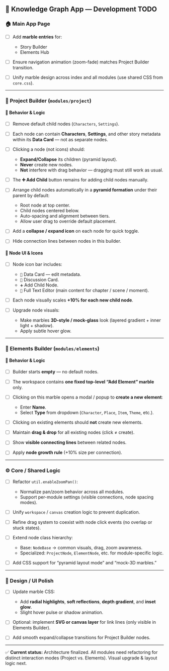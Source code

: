 ## 🧩 Knowledge Graph App — Development TODO

### 🏠 Main App Page

* [ ] Add **marble entries** for:

  * Story Builder
  * Elements Hub
* [ ] Ensure navigation animation (zoom-fade) matches Project Builder transition.
* [ ] Unify marble design across index and all modules (use shared CSS from `core.css`).

---

### 📘 Project Builder (`modules/project`)

#### 🧠 Behavior & Logic

* [ ] Remove default child nodes (`Characters`, `Settings`).
* [ ] Each node can contain **Characters**, **Settings**, and other story metadata within its **Data Card** — not as separate nodes.
* [ ] Clicking a node (not icons) should:

  * **Expand/Collapse** its children (pyramid layout).
  * **Never** create new nodes.
  * **Not** interfere with drag behavior — dragging must still work as usual.
* [ ] The **➕ Add Child** button remains for adding child nodes manually.
* [ ] Arrange child nodes automatically in a **pyramid formation** under their parent by default:

  * Root node at top center.
  * Child nodes centered below.
  * Auto-spacing and alignment between tiers.
  * Allow user drag to override default placement.
* [ ] Add a **collapse / expand icon** on each node for quick toggle.
* [ ] Hide connection lines between nodes in this builder.

#### 🧰 Node UI & Icons

* [ ] Node icon bar includes:

  * `📄` Data Card — edit metadata.
  * `💬` Discussion Card.
  * `➕` Add Child Node.
  * `📝` Full Text Editor (main content for chapter / scene / moment).
* [ ] Each node visually scales **+10% for each new child node**.
* [ ] Upgrade node visuals:

  * Make marbles **3D-style / mock-glass** look (layered gradient + inner light + shadow).
  * Apply subtle hover glow.

---

### 🧱 Elements Builder (`modules/elements`)

#### 🧠 Behavior & Logic

* [ ] Builder starts **empty** — no default nodes.
* [ ] The workspace contains **one fixed top-level “Add Element” marble** only.
* [ ] Clicking on this marble opens a modal / popup to **create a new element**:

  * Enter **Name**.
  * Select **Type** from dropdown (`Character`, `Place`, `Item`, `Theme`, etc.).
* [ ] Clicking on existing elements should **not** create new elements.
* [ ] Maintain **drag & drop** for all existing nodes (click ≠ create).
* [ ] Show **visible connecting lines** between related nodes.
* [ ] Apply **node growth rule** (+10% size per connection).

---

### ⚙️ Core / Shared Logic

* [ ] Refactor `util.enableZoomPan()`:

  * Normalize pan/zoom behavior across all modules.
  * Support per-module settings (visible connections, node spacing modes).
* [ ] Unify `workspace` / `canvas` creation logic to prevent duplication.
* [ ] Refine drag system to coexist with node click events (no overlap or stuck states).
* [ ] Extend node class hierarchy:

  * Base: `NodeBase` → common visuals, drag, zoom awareness.
  * Specialized: `ProjectNode`, `ElementNode`, etc. for module-specific logic.
* [ ] Add CSS support for “pyramid layout mode” and “mock-3D marbles.”

---

### 🎨 Design / UI Polish

* [ ] Update marble CSS:

  * Add **radial highlights**, **soft reflections**, **depth gradient**, and **inset glow**.
  * Slight hover pulse or shadow animation.
* [ ] Optional: implement **SVG or canvas layer** for link lines (only visible in Elements Builder).
* [ ] Add smooth expand/collapse transitions for Project Builder nodes.

---

✅ **Current status:**
Architecture finalized.
All modules need refactoring for distinct interaction modes (Project vs. Elements).
Visual upgrade & layout logic next.

